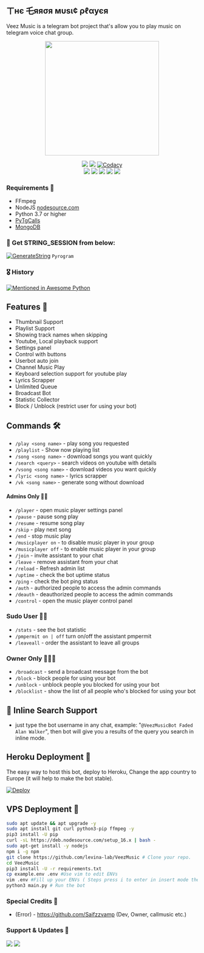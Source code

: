 ## ㄒнє 乇яяσя мυѕι¢ ρℓαуєя

Veez Music is a telegram bot project that's allow you to play music on telegram voice chat group.

<p align="center"><a href="https://t.me/Error_vc_Bot"><img src="https://telegra.ph/file/710ddb3cbad34d5e052d3.jpg" width="300"></a></p>
<p align="center">
    <a href="https://www.python.org/" alt="made-with-python"> <img src="https://img.shields.io/badge/Made%20with-Python-black.svg?style=flat-square&logo=python&logoColor=blue&color=red" /></a>
    <a href="https://github.com/Saifzzvamp/EthixOpPlayer/graphs/commit-activity" alt="Maintenance"> <img src="https://img.shields.io/badge/Maintained%3F-yes-red.svg?style=flat-square" /></a>
    <a href="https://app.codacy.com/gh/Saifzzvamp/EthixOpPlayer/dashboard"> <img src="https://img.shields.io/codacy/grade/a723cb464d5a4d25be3152b5d71de82d?color=red&logo=codacy&style=flat-square" alt="Codacy" /></a><br>
    <a href="https://github.com/Saifzzvamp/EthixOpPlayer"> <img src="https://img.shields.io/github/repo-size/Saifzzvamp/EthixOpPlayer?color=red&logo=github&logoColor=blue&style=flat-square" /></a>
    <a href="https://github.com/Saifzzvamp/EthixOpPlayer/commits/main"> <img src="https://img.shields.io/github/last-commit/Saifzzvamp/EthixOpPlayer?color=red&logo=github&logoColor=blue&style=flat-square" /></a>
    <a href="https://github.com/Saifzzvamp/EthixOpPlayer/issues"> <img src="https://img.shields.io/github/issues/Saifzzvamp/EthixOpPlayer?color=red&logo=github&logoColor=blue&style=flat-square" /></a>
    <a href="https://github.com/Saifzzvamp/EthixOpPlayer/network/members"> <img src="https://img.shields.io/github/forks/Saifzzvamp/EthixOpPlayer?color=red&logo=github&logoColor=blue&style=flat-square" /></a>  
    <a href="https://github.com/Saifzzvamp/EthixOpPlayer/network/members"> <img src="https://img.shields.io/github/stars/Saifzzvamp/EthixOpPlayer?color=red&logo=github&logoColor=blue&style=flat-square" /></a>  
</p>

<h3>Requirements 📝</h3>

- FFmpeg
- NodeJS [nodesource.com](https://nodesource.com/)
- Python 3.7 or higher
- [PyTgCalls](https://github.com/pytgcalls/pytgcalls)
- [MongoDB](https://cloud.mongodb.com/)

### 🧪 Get STRING_SESSION from below:

[![GenerateString](https://img.shields.io/badge/repl.it-generateString-yellowgreen)](https://replit.com/@levinalab/StringSession#main.py) ``Pyrogram``

### 🎖 History

[![Mentioned in Awesome Python](https://awesome.re/mentioned-badge.svg)](https://github.com/Saifzzvamp/EthixOpPlayer)

## Features 🔮

- Thumbnail Support
- Playlist Support
- Showing track names when skipping
- Youtube, Local playback support
- Settings panel
- Control with buttons
- Userbot auto join
- Channel Music Play
- Keyboard selection support for youtube play
- Lyrics Scrapper
- Unlimited Queue
- Broadcast Bot
- Statistic Collector
- Block / Unblock (restrict user for using your bot)

## Commands 🛠

- `/play <song name>` - play song you requested
- `/playlist` - Show now playing list
- `/song <song name>` - download songs you want quickly
- `/search <query>` - search videos on youtube with details
- `/vsong <song name>` - download videos you want quickly
- `/lyric <song name>` - lyrics scrapper
- `/vk <song name>` - generate song without download

#### Admins Only 👷‍♂️
- `/player` - open music player settings panel
- `/pause` - pause song play
- `/resume` - resume song play
- `/skip` - play next song
- `/end` - stop music play
- `/musicplayer on` - to disable music player in your group
- `/musicplayer off` - to enable music player in your group
- `/join` - invite assistant to your chat
- `/leave` - remove assistant from your chat
- `/reload` - Refresh admin list
- `/uptime` - check the bot uptime status
- `/ping` - check the bot ping status
- `/auth` - authorized people to access the admin commands
- `/deauth` - deauthorized people to access the admin commands
- `/control` - open the music player control panel

### Sudo User 🧙‍♂️
- `/stats` - see the bot statistic
- `/pmpermit on | off` turn on/off the assistant pmpermit
- `/leaveall` - order the assistant to leave all groups

### Owner Only 👨🏻‍✈️
- `/broadcast` - send a broadcast message from the bot
- `/block` - block people for using your bot
- `/unblock` - unblock people you blocked for using your bot
- `/blocklist` - show the list of all people who's blocked for using your bot

## 🔎 Inline Search Support
- just type the bot username in any chat, example: "`@VeezMusicBot Faded Alan Walker`", then bot will give you a results of the query you search in inline mode.

## Heroku Deployment 💜
The easy way to host this bot, deploy to Heroku, Change the app country to Europe (it will help to make the bot stable).

[![Deploy](https://www.herokucdn.com/deploy/button.svg)](https://heroku.com/deploy?template=https://github.com/Saifzzvamp/EthixOpPlayer)

## VPS Deployment 📡

```sh
sudo apt update && apt upgrade -y
sudo apt install git curl python3-pip ffmpeg -y
pip3 install -U pip
curl -sL https://deb.nodesource.com/setup_16.x | bash -
sudo apt-get install -y nodejs
npm i -g npm
git clone https://github.com/levina-lab/VeezMusic # Clone your repo.
cd VeezMusic
pip3 install -U -r requirements.txt
cp example.env .env #Use vim to edit ENVs
vim .env #Fill up your ENVs ( Steps press i to enter in insert mode then edit the file. Press Esc to exit the editing mode then type :wq! and press Enter key to save the file.)
python3 main.py # Run the bot
```

### Special Credits 💖
- (Error) - https://github.com/Saifzzvamp (Dev, Owner, callmusic etc.)

### Support & Updates 🎑
<a href="https://t.me/Vamp_is_here"><img src="https://img.shields.io/badge/Join-Group%20Support-blue.svg?style=for-the-badge&logo=Telegram"></a> <a href="https://t.me/LEADEROF2022"><img src="https://img.shields.io/badge/Join-Updates%20Channel-blue.svg?style=for-the-badge&logo=Telegram"></a>

